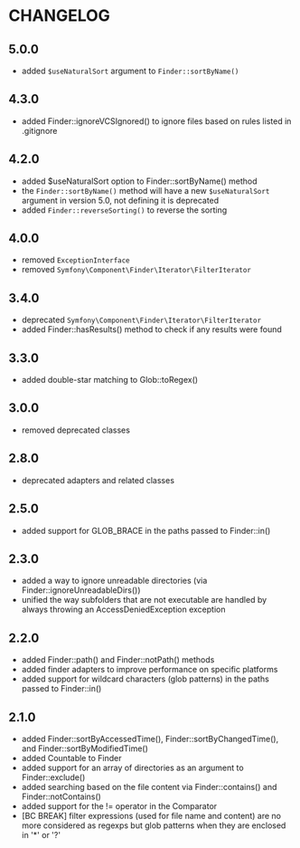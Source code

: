 # CHANGELOG

## 5.0.0

- added `$useNaturalSort` argument to `Finder::sortByName()`

## 4.3.0

- added Finder::ignoreVCSIgnored() to ignore files based on rules listed in .gitignore

## 4.2.0

- added $useNaturalSort option to Finder::sortByName() method
- the `Finder::sortByName()` method will have a new `$useNaturalSort`
  argument in version 5.0, not defining it is deprecated
- added `Finder::reverseSorting()` to reverse the sorting

## 4.0.0

- removed `ExceptionInterface`
- removed `Symfony\Component\Finder\Iterator\FilterIterator`

## 3.4.0

- deprecated `Symfony\Component\Finder\Iterator\FilterIterator`
- added Finder::hasResults() method to check if any results were found

## 3.3.0

- added double-star matching to Glob::toRegex()

## 3.0.0

- removed deprecated classes

## 2.8.0

- deprecated adapters and related classes

## 2.5.0

- added support for GLOB_BRACE in the paths passed to Finder::in()

## 2.3.0

- added a way to ignore unreadable directories (via Finder::ignoreUnreadableDirs())
- unified the way subfolders that are not executable are handled by always throwing an AccessDeniedException exception

## 2.2.0

- added Finder::path() and Finder::notPath() methods
- added finder adapters to improve performance on specific platforms
- added support for wildcard characters (glob patterns) in the paths passed
  to Finder::in()

## 2.1.0

- added Finder::sortByAccessedTime(), Finder::sortByChangedTime(), and
  Finder::sortByModifiedTime()
- added Countable to Finder
- added support for an array of directories as an argument to
  Finder::exclude()
- added searching based on the file content via Finder::contains() and
  Finder::notContains()
- added support for the != operator in the Comparator
- [BC BREAK] filter expressions (used for file name and content) are no more
  considered as regexps but glob patterns when they are enclosed in '\*' or '?'
